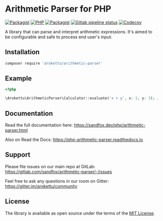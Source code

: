 # Arithmetic Parser for PHP

[![Packagist](https://img.shields.io/packagist/v/arokettu/arithmetic-parser.svg?style=flat-square)](https://packagist.org/packages/arokettu/arithmetic-parser)
[![PHP](https://img.shields.io/packagist/php-v/arokettu/arithmetic-parser.svg?style=flat-square)](https://packagist.org/packages/arokettu/arithmetic-parser)
[![Packagist](https://img.shields.io/github/license/arokettu/arithmetic-parser.svg?style=flat-square)](https://opensource.org/licenses/MIT)
[![Gitlab pipeline status](https://img.shields.io/gitlab/pipeline/sandfox/arithmetic-parser/master.svg?style=flat-square)](https://gitlab.com/sandfox/arithmetic-parser/-/pipelines)
[![Codecov](https://img.shields.io/codecov/c/gl/sandfox/arithmetic-parser?style=flat-square)](https://codecov.io/gl/sandfox/arithmetic-parser/)

A library that can parse and interpret arithmetic expressions.
It's aimed to be configurable and safe to process end user's input. 

## Installation

```bash
composer require 'arokettu/arithmetic-parser'
```

## Example

```php
<?php

\Arokettu\ArithmeticParser\Calculator::evaluate('x + y', x: 2, y: 3); // 5
```

## Documentation

Read the full documentation here: <https://sandfox.dev/php/arithmetic-parser.html>

Also on Read the Docs: <https://php-arithmetic-parser.readthedocs.io>

## Support

Please file issues on our main repo at GitLab: <https://gitlab.com/sandfox/arithmetic-parser/-/issues>

Feel free to ask any questions in our room on Gitter: <https://gitter.im/arokettu/community>

## License

The library is available as open source under the terms of the [MIT License].

[MIT License]:  https://opensource.org/licenses/MIT
